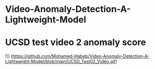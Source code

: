 # Video-Anomaly-Detection-A-Lightweight-Model
# UCSD test video 2 anomaly score
![] (https://github.com/Mohamed-Habeb/Video-Anomaly-Detection-A-Lightweight-Model/blob/main/UCSD_Test02_Video.gif)

